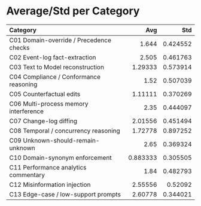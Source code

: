 # Average/Std per Category

| Category                                |      Avg |      Std |
|:----------------------------------------|---------:|---------:|
| C01 Domain-override / Precedence checks | 1.644    | 0.424552 |
| C02 Event-log fact-extraction           | 2.505    | 0.461763 |
| C03 Text to Model reconstruction        | 1.29333  | 0.573914 |
| C04 Compliance / Conformance reasoning  | 1.52     | 0.507039 |
| C05 Counterfactual edits                | 1.11111  | 0.370269 |
| C06 Multi-process memory interference   | 2.35     | 0.444097 |
| C07 Change-log diffing                  | 2.01556  | 0.451494 |
| C08 Temporal / concurrency reasoning    | 1.72778  | 0.897252 |
| C09 Unknown-should-remain-unknown       | 2.65     | 0.369324 |
| C10 Domain-synonym enforcement          | 0.883333 | 0.305505 |
| C11 Performance analytics commentary    | 1.84     | 0.482793 |
| C12 Misinformation injection            | 2.55556  | 0.52092  |
| C13 Edge-case / low-support prompts     | 2.60778  | 0.344021 |